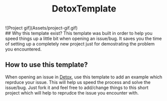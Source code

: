 <h1 align="center">
  DetoxTemplate
</h1>
<br/>
![Project gif](Assets/project-gif.gif)
<br/>
## Why this template exist?
This template was built in order to help you speed things up a little bit when opening an issue/bug.
It saves you the time of setting up a completely new project just for demostrating the problem you encountered. 

## How to use this template?
When opening an issue in [Detox](https://github.com/wix/Detox), use this template to add an example which reprduce your issue.
This will help us speed the process and solve the issue/bug.
Just fork it and feel free to add/change things to this short project which will help to reprudce the issue you encounter with.
